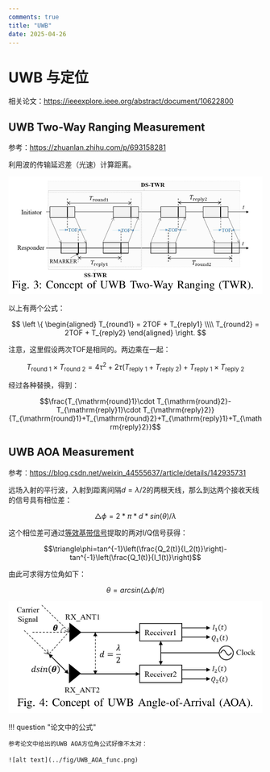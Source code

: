 ```yaml
---
comments: true
title: "UWB"
date: 2025-04-26
---
```


# UWB 与定位

相关论文：<https://ieeexplore.ieee.org/abstract/document/10622800>

## UWB Two-Way Ranging Measurement

参考：<https://zhuanlan.zhihu.com/p/693158281>

利用波的传输延迟差（光速）计算距离。

![alt text](../fig/TWR.png)

以上有两个公式：

$$
\left \{ 
\begin{aligned}
T_{round1} = 2TOF + T_{reply1} \\\\
T_{round2} = 2TOF + T_{reply2}
\end{aligned}
\right.
$$

注意，这里假设两次TOF是相同的。两边乘在一起：

$$
T_{\text {round } 1} \times T_{\text {round } 2}=4 \tau^{2}+2 \tau\left(T_{\text {reply } 1}+T_{\text {reply } 2}\right)+T_{\text {reply } 1} \times T_{\text {reply } 2}
$$

经过各种替换，得到：

$$\frac{T_{\mathrm{round}1}\cdot T_{\mathrm{round}2}-T_{\mathrm{reply}1}\cdot T_{\mathrm{reply}2}}{T_{\mathrm{round}1}+T_{\mathrm{round}2}+T_{\mathrm{reply}1}+T_{\mathrm{reply}2}}$$


## UWB AOA Measurement

参考：<https://blog.csdn.net/weixin_44555637/article/details/142935731>

远场入射的平行波，入射到距离间隔$d=\lambda /2$的两根天线，那么到达两个接收天线的信号具有相位差：

$$\triangle\phi=2*\pi*d*sin(\theta)/\lambda$$

这个相位差可通过[等效基带信号][1]提取的两对I/Q信号获得：

$$\triangle\phi=tan^{-1}\left(\frac{Q_2(t)}{I_2(t)}\right)-tan^{-1}\left(\frac{Q_1(t)}{I_1(t)}\right)$$

[1]: https://blog.csdn.net/weixin_39274659/article/details/110872154

由此可求得方位角如下：

$$\theta=arcsin(\triangle\phi/\pi)$$

![alt text](../fig/UWB_AOA.png)

!!! question "论文中的公式"

    参考论文中给出的UWB AOA方位角公式好像不太对：

    ![alt text](../fig/UWB_AOA_func.png)

